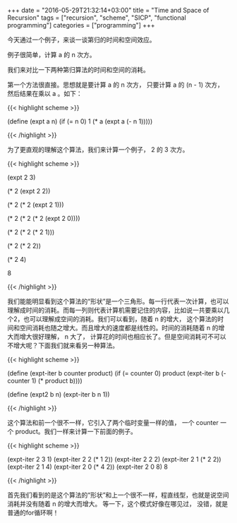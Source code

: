 +++
date = "2016-05-29T21:32:14+03:00"
title = "Time and Space of Recursion"
tags = ["recursion", "scheme", "SICP", "functional programming"]
categories = ["programming"]
+++

今天通过一个例子，来谈一谈第归的时间和空间效应。

例子很简单，计算 a 的 n 次方。

我们来对比一下两种第归算法的时间和空间的消耗。

第一个方法很直接。思想就是要计算 a 的 n 次方， 只要计算 a 的 (n - 1) 次方， 然后结果在乘以 a 。如下：

{{< highlight scheme >}}

(define (expt a n)
  (if (= n 0)
      1
      (* a (expt a (- n 1)))))

{{< /highlight >}}

为了更直观的理解这个算法，我们来计算一个例子， 2 的 3 次方。

{{< highlight scheme >}}

(expt 2 3)

(* 2 (expt 2 2))

(* 2 (* 2 (expt 2 1)))

(* 2 (* 2 (* 2 (expt 2 0))))

(* 2 (* 2 (* 2 1)))

(* 2 (* 2 2))

(* 2 4)

8

{{< /highlight >}}

我们能能明显看到这个算法的“形状”是一个三角形。每一行代表一次计算，也可以理解成时间的消耗。而每一列则代表计算机需要记住的内容，比如说一共要乘以几个2，也可以理解成空间的消耗。我们可以看到，随着 n 的增大， 这个算法的时间和空间消耗也随之增大。而且增大的速度都是线性的。时间的消耗随着 n 的增大而增大很好理解， n 大了， 计算花的时间也相应长了。但是空间消耗可不可以不增大呢？下面我们就来看另一种算法。

{{< highlight scheme >}}

(define (expt-iter b counter product)
  (if (= counter 0)
      product
      (expt-iter b (- counter 1) (* product b))))

(define (expt2 b n)
  (expt-iter b n 1))

{{< /highlight >}}

这个算法和前一个很不一样，它引入了两个临时变量一样的值， 一个 counter 一个 product。我们一样来计算一下前面的例子。

{{< highlight scheme >}}

(expt-iter 2 3 1)
(expt-iter 2 2 (* 1 2))
(expt-iter 2 2 2)
(expt-iter 2 1 (* 2 2))
(expt-iter 2 1 4)
(expt-iter 2 0 (* 4 2))
(expt-iter 2 0 8)
8

{{< /highlight >}}

首先我们看到的是这个算法的“形状”和上一个很不一样，程直线型，也就是说空间消耗并没有随着 n 的增大而增大。
等一下，这个模式好像在哪见过， 没错，就是普通的for循环啊！
